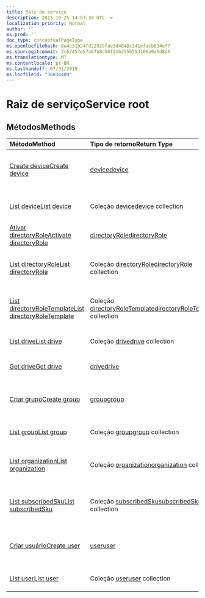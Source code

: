 ```yaml
---
title: Raiz de serviço
description: 2015-10-25 14:57:30 UTC-->
localization_priority: Normal
author: ''
ms.prod: ''
doc_type: conceptualPageType
ms.openlocfilehash: 8a4c31b24fd22929fae3d4848c141efacb894ef7
ms.sourcegitcommit: 2c62457e57467b8d50f21b255b553106a9a5d8d6
ms.translationtype: MT
ms.contentlocale: pt-BR
ms.lasthandoff: 07/31/2019
ms.locfileid: "36034409"
---
```

# <a name="service-root"></a><span data-ttu-id="7ca19-103">Raiz de serviço</span><span class="sxs-lookup"><span data-stu-id="7ca19-103">Service root</span></span>


## <a name="methods"></a><span data-ttu-id="7ca19-104">Métodos</span><span class="sxs-lookup"><span data-stu-id="7ca19-104">Methods</span></span>



| <span data-ttu-id="7ca19-105">Método</span><span class="sxs-lookup"><span data-stu-id="7ca19-105">Method</span></span>           | <span data-ttu-id="7ca19-106">Tipo de retorno</span><span class="sxs-lookup"><span data-stu-id="7ca19-106">Return Type</span></span>    |<span data-ttu-id="7ca19-107">Descrição</span><span class="sxs-lookup"><span data-stu-id="7ca19-107">Description</span></span>|
|:---------------|:--------|:----------|
|[<span data-ttu-id="7ca19-108">Create device</span><span class="sxs-lookup"><span data-stu-id="7ca19-108">Create device</span></span>](../api/device-post-devices.md) |[<span data-ttu-id="7ca19-109">device</span><span class="sxs-lookup"><span data-stu-id="7ca19-109">device</span></span>](device.md)| <span data-ttu-id="7ca19-110">Crie um novo dispositivo postando na coleção de dispositivos.</span><span class="sxs-lookup"><span data-stu-id="7ca19-110">Create a new device by posting to the devices collection.</span></span>|
|[<span data-ttu-id="7ca19-111">List device</span><span class="sxs-lookup"><span data-stu-id="7ca19-111">List device</span></span>](../api/device-list.md) | <span data-ttu-id="7ca19-112">Coleção [device](device.md)</span><span class="sxs-lookup"><span data-stu-id="7ca19-112">[device](device.md) collection</span></span> |<span data-ttu-id="7ca19-113">Obtenha a coleção de objetos de dispositivos.</span><span class="sxs-lookup"><span data-stu-id="7ca19-113">Get device object collection.</span></span> |
|[<span data-ttu-id="7ca19-114">Ativar directoryRole</span><span class="sxs-lookup"><span data-stu-id="7ca19-114">Activate directoryRole</span></span>](../api/directoryrole-post-directoryroles.md) | [<span data-ttu-id="7ca19-115">directoryRole</span><span class="sxs-lookup"><span data-stu-id="7ca19-115">directoryRole</span></span>](directoryrole.md) |<span data-ttu-id="7ca19-116">Ative uma função de diretório.</span><span class="sxs-lookup"><span data-stu-id="7ca19-116">Activate a directory role.</span></span> |
|[<span data-ttu-id="7ca19-117">List directoryRole</span><span class="sxs-lookup"><span data-stu-id="7ca19-117">List directoryRole</span></span>](../api/directoryrole-list.md) | <span data-ttu-id="7ca19-118">Coleção [directoryRole](directoryrole.md)</span><span class="sxs-lookup"><span data-stu-id="7ca19-118">[directoryRole](directoryrole.md) collection</span></span> |<span data-ttu-id="7ca19-119">Obtenha a coleção de objetos de directoryRole.</span><span class="sxs-lookup"><span data-stu-id="7ca19-119">Get directoryRole object collection.</span></span> |
|[<span data-ttu-id="7ca19-120">List directoryRoleTemplate</span><span class="sxs-lookup"><span data-stu-id="7ca19-120">List directoryRoleTemplate</span></span>](../api/directoryroletemplate-list.md) | <span data-ttu-id="7ca19-121">Coleção [directoryRoleTemplate](directoryroletemplate.md)</span><span class="sxs-lookup"><span data-stu-id="7ca19-121">[directoryRoleTemplate](directoryroletemplate.md) collection</span></span> |<span data-ttu-id="7ca19-122">Obtenha a coleção de objetos de directoryRoleTemplate.</span><span class="sxs-lookup"><span data-stu-id="7ca19-122">Get directoryRoleTemplate object collection.</span></span> |
|[<span data-ttu-id="7ca19-123">List drive</span><span class="sxs-lookup"><span data-stu-id="7ca19-123">List drive</span></span>](../api/drive-list.md) | <span data-ttu-id="7ca19-124">Coleção [drive](drive.md)</span><span class="sxs-lookup"><span data-stu-id="7ca19-124">[drive](drive.md) collection</span></span> |<span data-ttu-id="7ca19-125">Obtenha a coleção de objetos de unidades.</span><span class="sxs-lookup"><span data-stu-id="7ca19-125">Get drive object collection.</span></span> |
|[<span data-ttu-id="7ca19-126">Get drive</span><span class="sxs-lookup"><span data-stu-id="7ca19-126">Get drive</span></span>](../api/drive-get.md) | [<span data-ttu-id="7ca19-127">drive</span><span class="sxs-lookup"><span data-stu-id="7ca19-127">drive</span></span>](drive.md)  |<span data-ttu-id="7ca19-128">Obtenha as propriedades do objeto drive.</span><span class="sxs-lookup"><span data-stu-id="7ca19-128">Get drive object properties.</span></span> |
|[<span data-ttu-id="7ca19-129">Criar grupo</span><span class="sxs-lookup"><span data-stu-id="7ca19-129">Create group</span></span>](../api/group-post-groups.md) |[<span data-ttu-id="7ca19-130">group</span><span class="sxs-lookup"><span data-stu-id="7ca19-130">group</span></span>](group.md)| <span data-ttu-id="7ca19-131">Crie um novo grupo postando na coleção de grupos.</span><span class="sxs-lookup"><span data-stu-id="7ca19-131">Create a new group by posting to the groups collection.</span></span>|
|[<span data-ttu-id="7ca19-132">List group</span><span class="sxs-lookup"><span data-stu-id="7ca19-132">List group</span></span>](../api/group-list.md) | <span data-ttu-id="7ca19-133">Coleção [group](group.md)</span><span class="sxs-lookup"><span data-stu-id="7ca19-133">[group](group.md) collection</span></span> |<span data-ttu-id="7ca19-134">Obtenha a coleção de objetos de grupos.</span><span class="sxs-lookup"><span data-stu-id="7ca19-134">Get group object collection.</span></span> |
|[<span data-ttu-id="7ca19-135">List organization</span><span class="sxs-lookup"><span data-stu-id="7ca19-135">List organization</span></span>](../api/organization-get.md) | <span data-ttu-id="7ca19-136">Coleção [organization](organization.md)</span><span class="sxs-lookup"><span data-stu-id="7ca19-136">[organization](organization.md) collection</span></span> |<span data-ttu-id="7ca19-137">Obtenha a coleção de objetos de organizações.</span><span class="sxs-lookup"><span data-stu-id="7ca19-137">Get organization object collection.</span></span> |
|[<span data-ttu-id="7ca19-138">List subscribedSku</span><span class="sxs-lookup"><span data-stu-id="7ca19-138">List subscribedSku</span></span>](../api/subscribedsku-list.md) | <span data-ttu-id="7ca19-139">Coleção [subscribedSku](subscribedsku.md)</span><span class="sxs-lookup"><span data-stu-id="7ca19-139">[subscribedSku](subscribedsku.md) collection</span></span> |<span data-ttu-id="7ca19-140">Obtenha a coleção de objetos de subscribedSku.</span><span class="sxs-lookup"><span data-stu-id="7ca19-140">Get subscribedSku object collection.</span></span> |
|[<span data-ttu-id="7ca19-141">Criar usuário</span><span class="sxs-lookup"><span data-stu-id="7ca19-141">Create user</span></span>](../api/user-post-users.md) |[<span data-ttu-id="7ca19-142">user</span><span class="sxs-lookup"><span data-stu-id="7ca19-142">user</span></span>](user.md)| <span data-ttu-id="7ca19-143">Crie um novo usuário postando na coleção de usuários.</span><span class="sxs-lookup"><span data-stu-id="7ca19-143">Create a new user by posting to the users collection.</span></span>|
|[<span data-ttu-id="7ca19-144">List user</span><span class="sxs-lookup"><span data-stu-id="7ca19-144">List user</span></span>](../api/user-list.md) | <span data-ttu-id="7ca19-145">Coleção [user](user.md)</span><span class="sxs-lookup"><span data-stu-id="7ca19-145">[user](user.md) collection</span></span> |<span data-ttu-id="7ca19-146">Obtenha a coleção de objetos de usuários.</span><span class="sxs-lookup"><span data-stu-id="7ca19-146">Get user object collection.</span></span> |

<!-- uuid: 8fcb5dbc-d5aa-4681-8e31-b001d5168d79
2015-10-25 14:57:30 UTC -->
<!-- {
  "type": "#page.annotation",
  "description": "Service root",
  "keywords": "",
  "section": "documentation",
  "tocPath": ""
}-->
